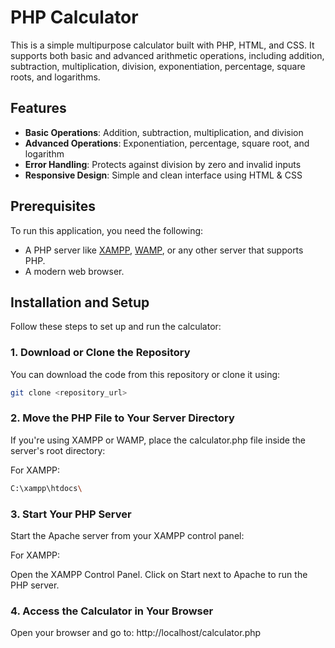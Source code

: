 # PHP Calculator

This is a simple multipurpose calculator built with PHP, HTML, and CSS. It supports both basic and advanced arithmetic operations, including addition, subtraction, multiplication, division, exponentiation, percentage, square roots, and logarithms.

## Features

- **Basic Operations**: Addition, subtraction, multiplication, and division
- **Advanced Operations**: Exponentiation, percentage, square root, and logarithm
- **Error Handling**: Protects against division by zero and invalid inputs
- **Responsive Design**: Simple and clean interface using HTML & CSS

## Prerequisites

To run this application, you need the following:
- A PHP server like [XAMPP](https://www.apachefriends.org/index.html), [WAMP](http://www.wampserver.com/en/), or any other server that supports PHP.
- A modern web browser.

## Installation and Setup

Follow these steps to set up and run the calculator:

### 1. Download or Clone the Repository
You can download the code from this repository or clone it using:
```bash
git clone <repository_url>
```


### 2. Move the PHP File to Your Server Directory
If you're using XAMPP or WAMP, place the calculator.php file inside the server's root directory:

For XAMPP:
```bash
C:\xampp\htdocs\
```

### 3. Start Your PHP Server
Start the Apache server from your XAMPP control panel:

For XAMPP:

Open the XAMPP Control Panel.
Click on Start next to Apache to run the PHP server.

### 4. Access the Calculator in Your Browser
Open your browser and go to:
http://localhost/calculator.php